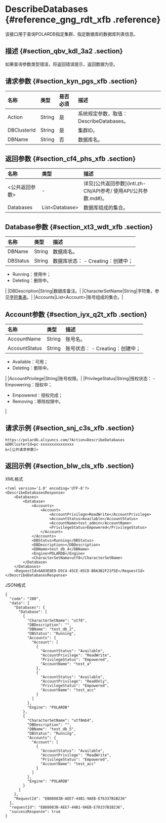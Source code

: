 # DescribeDatabases {#reference_gng_rdt_xfb .reference}

该接口用于查询POLARDB指定集群、指定数据库的数据库列表信息。

## 描述 {#section_qbv_kdl_3a2 .section}

如果查询参数类型错误，将返回错误提示，返回数据为空。

## 请求参数 {#section_kyn_pgs_xfb .section}

|名称|类型|是否必须|描述|
|:-|:-|:---|:-|
|Action|String|是|系统规定参数，取值：DescribeDatabases。|
|DBClusterId|String|是|集群ID。|
|DBName|String|否|数据库名。|

## 返回参数 {#section_cf4_phs_xfb .section}

|名称|类型|描述|
|:-|:-|:-|
|<公共返回参数\>|-|详见[公共返回参数](intl.zh-CN/API参考/ 使用API/公共参数.md#)。|
|Databases|List<Database\>|数据库组成的集合。|

## Database参数 {#section_xt3_wdt_xfb .section}

|名称|类型|描述|
|:-|:-|:-|
|DBName|String|数据库名。|
|DBStatus|String|数据库状态： -   Creating：创建中；
-   Running：使用中；
-   Deleting：删除中。

 |
|DBDescription|String|数据库备注。|
|CharacterSetName|String|字符集，参见[字符集表](intl.zh-CN/API参考/附表/字符集表.md#)。|
|Accounts|List<Account\>|账号组成的集合。|

## Account参数 {#section_iyx_q2t_xfb .section}

|名称|类型|描述|
|:-|:-|:-|
|AccountName|String|账号名。|
|AccountStatus|String|账号状态： -   Creating：创建中；
-   Available：可用；
-   Deleting：删除中。

 |
|AccountPrivilege|String|账号权限。|
|PrivilegeStatus|String|授权状态： -   Empowering：授权中；
-   Empowered：授权完成；
-   Removing：移除权限中。

 |

## 请求示例 {#section_snj_c3s_xfb .section}

``` {#codeblock_pga_0wb_m8b}
https://polardb.aliyuncs.com/?Action=DescribeDatabases
&DBClusterId=pc-xxxxxxxxxxxxxxx
&<[公共请求参数]>
```

## 返回示例 {#section_blw_cls_xfb .section}

XML格式

``` {#codeblock_qtk_cqi_fui}
<?xml version='1.0' encoding='UTF-8'?>
<DescribeDatabasesResponse>
    <Databases>
        <Database>
            <Accounts>
                <Account>
                    <AccountPrivilege>ReadWrite</AccountPrivilege>
                    <AccountStatus>Available</AccountStatus>
                    <AccountName>test_admin</AccountName>
                    <PrivilegeStatus>Empowered</PrivilegeStatus>
                </Account>
            </Accounts>
            <DBStatus>Running</DBStatus>
            <DBDescription></DBDescription>
            <DBName>test_db_4</DBName>
            <Engine>POLARDB</Engine>
            <CharacterSetName>utf8</CharacterSetName>
        </Database>
    </Databases>
    <RequestId>6A83E8E9-D5C4-45CE-85CD-B0A3B2F21F5E</RequestId>
</DescribeDatabasesResponse>
```

JSON格式

``` {#codeblock_xdm_0cz_gll}
{
  "code": "200",
  "data": {
    "Databases": {
      "Database": [
        {
          "CharacterSetName": "utf8",
          "DBDescription": "",
          "DBName": "test_db_2",
          "DBStatus": "Running",
          "Accounts": {
            "Account": [
              {
                "AccountStatus": "Available",
                "AccountPrivilege": "ReadWrite",
                "PrivilegeStatus": "Empowered",
                "AccountName": "test_a"
              },
              {
                "AccountStatus": "Available",
                "AccountPrivilege": "ReadOnly",
                "PrivilegeStatus": "Empowered",
                "AccountName": "test_acc"
              }
            ]
          },
          "Engine": "POLARDB"
        },
        {
          "CharacterSetName": "utf8mb4",
          "DBDescription": "",
          "DBName": "test_db_5",
          "DBStatus": "Running",
          "Accounts": {
            "Account": [
              {
                "AccountStatus": "Available",
                "AccountPrivilege": "ReadWrite",
                "PrivilegeStatus": "Empowered",
                "AccountName": "test_acc"
              }
            ]
          },
          "Engine": "POLARDB"
        }
      ]
    },
    "RequestId": "EB88083B-AEE7-44B1-9AEB-E76337B1B236"
  },
  "requestId": "EB88083B-AEE7-44B1-9AEB-E76337B1B236",
  "successResponse": true
}
```

